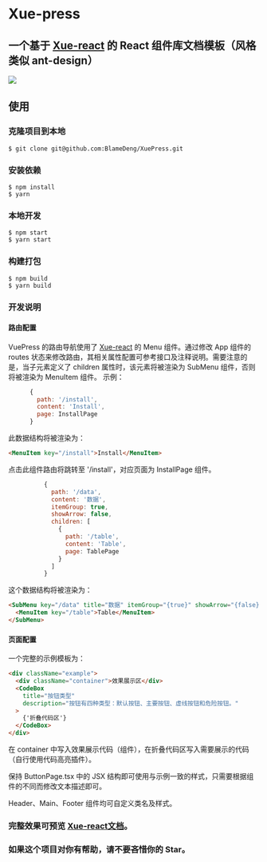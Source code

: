 # Xue-press

## 一个基于 [Xue-react](https://github.com/BlameDeng/xue-react) 的 React 组件库文档模板（风格类似 ant-design）

![](https://img.shields.io/badge/license-MIT-000000.svg)

## 使用

### 克隆项目到本地

```
$ git clone git@github.com:BlameDeng/XuePress.git
```

### 安装依赖

```
$ npm install
$ yarn
```

### 本地开发

```
$ npm start
$ yarn start
```

### 构建打包

```
$ npm build
$ yarn build
```

### 开发说明

#### 路由配置

VuePress 的路由导航使用了 [Xue-react](https://github.com/BlameDeng/xue-react) 的 Menu 组件。通过修改 App 组件的 routes 状态来修改路由，其相关属性配置可参考接口及注释说明。需要注意的是，当子元素定义了 children 属性时，该元素将被渲染为 SubMenu 组件，否则将被渲染为 MenuItem 组件。
示例：

```javascript
      {
        path: '/install',
        content: 'Install',
        page: InstallPage
      }
```

此数据结构将被渲染为：

```html
<MenuItem key="/install">Install</MenuItem>
```

点击此组件路由将跳转至 '/install'，对应页面为 InstallPage 组件。

```js
          {
            path: '/data',
            content: '数据',
            itemGroup: true,
            showArrow: false,
            children: [
              {
                path: '/table',
                content: 'Table',
                page: TablePage
              }
            ]
          }
```

这个数据结构将被渲染为：

```html
<SubMenu key="/data" title="数据" itemGroup="{true}" showArrow="{false}">
  <MenuItem key="/table">Table</MenuItem>
</SubMenu>
```

#### 页面配置

一个完整的示例模板为：

```html
<div className="example">
  <div className="container">效果展示区</div>
  <CodeBox
    title="按钮类型"
    description="按钮有四种类型：默认按钮、主要按钮、虚线按钮和危险按钮。"
  >
    {'折叠代码区'}
  </CodeBox>
</div>
```

在 container 中写入效果展示代码（组件），在折叠代码区写入需要展示的代码（自行使用代码高亮插件）。

保持 ButtonPage.tsx 中的 JSX 结构即可使用与示例一致的样式，只需要根据组件的不同而修改文本描述即可。

Header、Main、Footer 组件均可自定义类名及样式。

### 完整效果可预览 [Xue-react文档](https://blamedeng.github.io/xue-reac)。

### 如果这个项目对你有帮助，请不要吝惜你的 Star。
